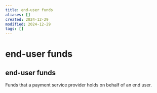 ```yaml
---
title: end-user funds
aliases: []
created: 2024-12-29
modified: 2024-12-29
tags: []
---
```

# end-user funds
## end-user funds

Funds that a payment service provider holds on behalf of an end user.
